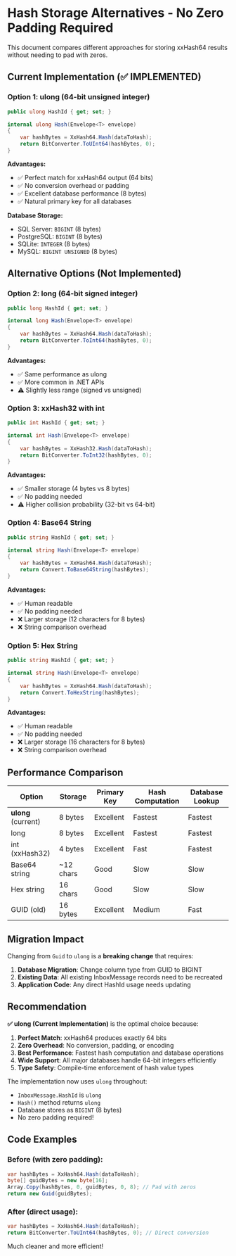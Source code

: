 # Hash Storage Alternatives - No Zero Padding Required

This document compares different approaches for storing xxHash64 results without needing to pad with zeros.

## Current Implementation (✅ IMPLEMENTED)

### Option 1: ulong (64-bit unsigned integer)
```csharp
public ulong HashId { get; set; }

internal ulong Hash(Envelope<T> envelope)
{
    var hashBytes = XxHash64.Hash(dataToHash);
    return BitConverter.ToUInt64(hashBytes, 0);
}
```

**Advantages:**
- ✅ Perfect match for xxHash64 output (64 bits)
- ✅ No conversion overhead or padding
- ✅ Excellent database performance (8 bytes)
- ✅ Natural primary key for all databases

**Database Storage:**
- SQL Server: `BIGINT` (8 bytes)
- PostgreSQL: `BIGINT` (8 bytes)
- SQLite: `INTEGER` (8 bytes)
- MySQL: `BIGINT UNSIGNED` (8 bytes)

## Alternative Options (Not Implemented)

### Option 2: long (64-bit signed integer)
```csharp
public long HashId { get; set; }

internal long Hash(Envelope<T> envelope)
{
    var hashBytes = XxHash64.Hash(dataToHash);
    return BitConverter.ToInt64(hashBytes, 0);
}
```

**Advantages:**
- ✅ Same performance as ulong
- ✅ More common in .NET APIs
- ⚠️ Slightly less range (signed vs unsigned)

### Option 3: xxHash32 with int
```csharp
public int HashId { get; set; }

internal int Hash(Envelope<T> envelope)
{
    var hashBytes = XxHash32.Hash(dataToHash);
    return BitConverter.ToInt32(hashBytes, 0);
}
```

**Advantages:**
- ✅ Smaller storage (4 bytes vs 8 bytes)
- ✅ No padding needed
- ⚠️ Higher collision probability (32-bit vs 64-bit)

### Option 4: Base64 String
```csharp
public string HashId { get; set; }

internal string Hash(Envelope<T> envelope)
{
    var hashBytes = XxHash64.Hash(dataToHash);
    return Convert.ToBase64String(hashBytes);
}
```

**Advantages:**
- ✅ Human readable
- ✅ No padding needed
- ❌ Larger storage (12 characters for 8 bytes)
- ❌ String comparison overhead

### Option 5: Hex String
```csharp
public string HashId { get; set; }

internal string Hash(Envelope<T> envelope)
{
    var hashBytes = XxHash64.Hash(dataToHash);
    return Convert.ToHexString(hashBytes);
}
```

**Advantages:**
- ✅ Human readable
- ✅ No padding needed
- ❌ Larger storage (16 characters for 8 bytes)
- ❌ String comparison overhead

## Performance Comparison

| Option | Storage | Primary Key | Hash Computation | Database Lookup |
|--------|---------|-------------|------------------|-----------------|
| **ulong** (current) | 8 bytes | Excellent | Fastest | Fastest |
| long | 8 bytes | Excellent | Fastest | Fastest |
| int (xxHash32) | 4 bytes | Excellent | Fast | Fastest |
| Base64 string | ~12 chars | Good | Slow | Slow |
| Hex string | 16 chars | Good | Slow | Slow |
| GUID (old) | 16 bytes | Excellent | Medium | Fast |

## Migration Impact

Changing from `Guid` to `ulong` is a **breaking change** that requires:

1. **Database Migration**: Change column type from GUID to BIGINT
2. **Existing Data**: All existing InboxMessage records need to be recreated
3. **Application Code**: Any direct HashId usage needs updating

## Recommendation

**✅ ulong (Current Implementation)** is the optimal choice because:

1. **Perfect Match**: xxHash64 produces exactly 64 bits
2. **Zero Overhead**: No conversion, padding, or encoding
3. **Best Performance**: Fastest hash computation and database operations
4. **Wide Support**: All major databases handle 64-bit integers efficiently
5. **Type Safety**: Compile-time enforcement of hash value types

The implementation now uses `ulong` throughout:
- `InboxMessage.HashId` is `ulong`
- `Hash()` method returns `ulong`
- Database stores as `BIGINT` (8 bytes)
- No zero padding required!

## Code Examples

### Before (with zero padding):
```csharp
var hashBytes = XxHash64.Hash(dataToHash);
byte[] guidBytes = new byte[16];
Array.Copy(hashBytes, 0, guidBytes, 0, 8); // Pad with zeros
return new Guid(guidBytes);
```

### After (direct usage):
```csharp
var hashBytes = XxHash64.Hash(dataToHash);
return BitConverter.ToUInt64(hashBytes, 0); // Direct conversion
```

Much cleaner and more efficient!
